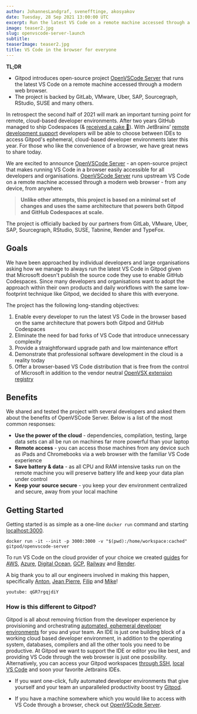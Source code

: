 ```yaml
---
author: JohannesLandgraf, svenefftinge, akosyakov
date: Tuesday, 28 Sep 2021 13:00:00 UTC
excerpt: Run the latest VS Code on a remote machine accessed through a modern web browser - from any device, from anywhere.
image: teaser2.jpg
slug: openvscode-server-launch
subtitle:
teaserImage: teaser2.jpg
title: VS Code in the browser for everyone
---
```


<script context="module">
  export const prerender = true;
</script>

<script>
  import OpenvscodeLaunchPartners from '../../components/blog/openvscode-launch-partners.svelte';
  import Quotes from '../../components/blog/openvscode-quotes.svelte';
</script>

**TL;DR**

- Gitpod introduces open-source project [OpenVSCode Server](https://github.com/gitpod-io/openvscode-server/) that runs the latest VS Code on a remote machine accessed through a modern web browser.
- The project is backed by GitLab, VMware, Uber, SAP, Sourcegraph, RStudio, SUSE and many others.

In retrospect the second half of 2021 will mark an important turning point for remote, cloud-based developer environments. After two years GitHub managed to ship Codespaces (& [received a cake 🎂](https://www.gitpod.io/blog/cake)). With JetBrains’ [remote development support](https://youtrack.jetbrains.com/issue/IDEA-226455#focus=Comments-27-5192116.0-0) developers will be able to choose between IDEs to access Gitpod's ephemeral, cloud-based developer environments later this year. For those who like the convenience of a browser, we have great news to share today.

We are excited to announce [OpenVSCode Server](https://github.com/gitpod-io/openvscode-server/) - an open-source project that makes running VS Code in a browser easily accessible for all developers and organisations. [OpenVSCode Server](https://github.com/gitpod-io/openvscode-server/) runs upstream VS Code on a remote machine accessed through a modern web browser - from any device, from anywhere.

> **Unlike other attempts, this project is based on a minimal set of changes and uses the same architecture that powers both Gitpod and GitHub Codespaces at scale.**

The project is officially backed by our partners from GitLab, VMware, Uber, SAP, Sourcegraph, RStudio, SUSE, Tabnine, Render and TypeFox.

<Quotes />

## Goals

We have been approached by individual developers and large organisations asking how we manage to always run the latest VS Code in Gitpod given that Microsoft doesn't publish the source code they use to enable GitHub Codespaces. Since many developers and organisations want to adopt the approach within their own products and daily workflows with the same low-footprint technique like Gitpod, we decided to share this with everyone.

The project has the following long-standing objectives:

1. Enable every developer to run the latest VS Code in the browser based on the same architecture that powers both Gitpod and GitHub Codespaces
2. Eliminate the need for bad forks of VS Code that introduce unnecessary complexity
3. Provide a straightforward upgrade path and low maintenance effort
4. Demonstrate that professional software development in the cloud is a reality today
5. Offer a browser-based VS Code distribution that is free from the control of Microsoft in addition to the vendor neutral [OpenVSX extension registry](https://open-vsx.org/)

## Benefits

We shared and tested the project with several developers and asked them about the benefits of OpenVSCode Server. Below is a list of the most common responses:

- **Use the power of the cloud** - dependencies, compilation, testing, large data sets can all be run on machines far more powerful than your laptop
- **Remote access** - you can access those machines from any device such as iPads and Chromebooks via a web browser with the familiar VS Code experience
- **Save battery & data** - as all CPU and RAM intensive tasks run on the remote machine you will preserve battery life and keep your data plan under control
- **Keep your source secure** - you keep your dev environment centralized and secure, away from your local machine

## Getting Started

Getting started is as simple as a one-line `docker run` command and starting [localhost:3000](localhost:3000).

```shell
docker run -it --init -p 3000:3000 -v "$(pwd):/home/workspace:cached" gitpod/openvscode-server
```

To run VS Code on the cloud provider of your choice we created [guides](https://github.com/gitpod-io/openvscode-server/tree/docs/guides/) for [AWS](https://github.com/gitpod-io/openvscode-server/tree/docs/guides/aws-ec2), [Azure](https://github.com/gitpod-io/openvscode-server/tree/docs/guides/azure-vm), [Digital Ocean](https://github.com/gitpod-io/openvscode-server/tree/docs/guides/digital-ocean), [GCP](https://github.com/gitpod-io/openvscode-server/tree/docs/guides/gcp-gce), [Railway](https://github.com/gitpod-io/openvscode-server/tree/docs/guides/railway) and [Render](https://github.com/gitpod-io/openvscode-server/tree/docs/guides/render).

A big thank you to all our engineers involved in making this happen, specifically [Anton](https://github.com/akosyakov), [Jean Pierre](https://github.com/jeanp413), [Filip](https://github.com/filiptronicek) and [Mike](https://github.com/mikenikles)!

`youtube: qGR7rgqjdiY`

### How is this different to Gitpod?

Gitpod is all about removing friction from the developer experience by provisioning and orchestrating [automated, ephemeral developer environments](https://www.gitpod.io/blog/cloud-based-development-for-everyone#ephemeral-developer-environments) for you and your team. An IDE is just one building block of a working cloud based developer environment, in addition to the operating system, databases, compilers and all the other tools you need to be productive. At Gitpod we want to support the IDE or editor you like best, and providing VS Code through the web browser is just one possibility. Alternatively, you can access your Gitpod workspaces [through SSH](https://www.gitpod.io/blog/local-app), [local VS Code](https://www.gitpod.io/docs/develop/vscode-desktop-support) and soon your favorite Jetbrains IDEs.

- If you want one-click, fully automated developer environments that give yourself and your team an unparalleled productivity boost try [Gitpod](https://www.gitpod.io/#get-started).

- If you have a machine somewhere which you would like to access with VS Code through a browser, check out [OpenVSCode Server](https://github.com/gitpod-io/openvscode-server/).

<OpenvscodeLaunchPartners />

